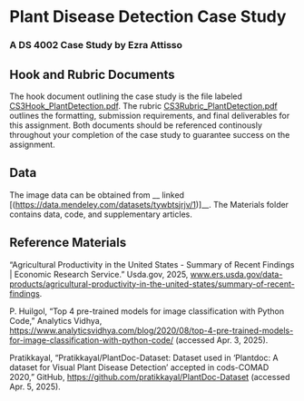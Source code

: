 # Plant Disease Detection Case Study


### A DS 4002 Case Study by Ezra Attisso

## Hook and Rubric Documents
The hook document outlining the case study is the file labeled [CS3Hook_PlantDetection.pdf](/CS3Hook_PlantDetection.pdf). The rubric [CS3Rubric_PlantDetection.pdf](/CS3Rubric_PlantDetection.pdf) outlines the formatting, submission requirements, and final deliverables for this assignment. Both documents should be referenced continously throughout your completion of the case study to guarantee success on the assignment.

## Data
The image data can be obtained from __ linked [(https://data.mendeley.com/datasets/tywbtsjrjv/1)]__. The Materials folder contains data, code, and supplementary articles.

## Reference Materials

“Agricultural Productivity in the United States - Summary of Recent Findings | Economic Research Service.” Usda.gov, 2025, www.ers.usda.gov/data-products/agricultural-productivity-in-the-united-states/summary-of-recent-findings.


P. Huilgol, “Top 4 pre-trained models for image classification with Python Code,” Analytics Vidhya, https://www.analyticsvidhya.com/blog/2020/08/top-4-pre-trained-models-for-image-classification-with-python-code/ (accessed Apr. 3, 2025). 

Pratikkayal, “Pratikkayal/PlantDoc-Dataset: Dataset used in ‘Plantdoc: A dataset for Visual Plant Disease Detection’ accepted in cods-COMAD 2020,” GitHub, https://github.com/pratikkayal/PlantDoc-Dataset (accessed Apr. 5, 2025).
